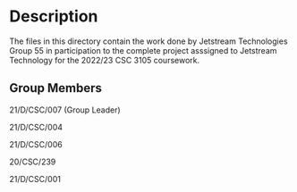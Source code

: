 # Description

The files in this directory contain the work done by Jetstream Technologies Group 55 in participation to the complete project asssigned to Jetstream Technology for the 2022/23 CSC 3105 coursework.



## Group Members
21/D/CSC/007 (Group Leader)

21/D/CSC/004

21/D/CSC/006

20/CSC/239

21/D/CSC/001
